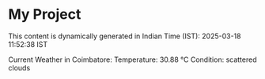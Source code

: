 # My Project

This content is dynamically generated in Indian Time (IST): 2025-03-18 11:52:38 IST


Current Weather in Coimbatore:
Temperature: 30.88 °C
Condition: scattered clouds
